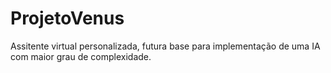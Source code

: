 # ProjetoVenus

Assitente virtual personalizada, futura base para implementação de uma IA com maior grau de complexidade.
